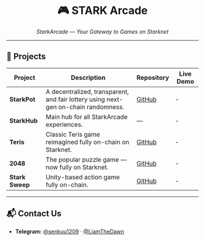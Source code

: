 <div align="center">
  <h1>🎮 STARK Arcade</h1>
  <p><em>StarkArcade — Your Gateway to Games on Starknet</em></p>
</div>

---

## 🚀 Projects

| Project        | Description                                                                 | Repository                                                                 | Live Demo                                           |
|----------------|-----------------------------------------------------------------------------|----------------------------------------------------------------------------|-----------------------------------------------------|
| **StarkPot**   | A decentralized, transparent, and fair lottery using next-gen on-chain randomness. | [GitHub](https://github.com/decolgen-labs/stark-lottery-contract)         | -        |
| **StarkHub**   | Main hub for all StarkArcade experiences.                                   | —                                                                          | -              |
| **Teris**      | Classic Teris game reimagined fully on-chain on Starknet.                    | [GitHub](https://github.com/decolgen-labs/tetris-game)                    | -       |
| **2048**       | The popular puzzle game — now fully on Starknet.                            | [GitHub](https://github.com/decolgen-labs/2048-game)                      | -         |
| **Stark Sweep**| Unity-based action game fully on-chain.                                     | [GitHub](https://github.com/decolgen-labs/BrushHit-unity)                | -         |

---

## 📬 Contact Us

- **Telegram:** [@senkuu1209](https://t.me/senkuu1209) · [@LiamTheDawn](https://t.me/LiamTheDawn)
